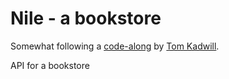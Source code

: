 # Nile - a bookstore

Somewhat following a [code-along](https://www.youtube.com/watch?v=6KqbPJtA5O8) by [Tom Kadwill]().

API for a bookstore
